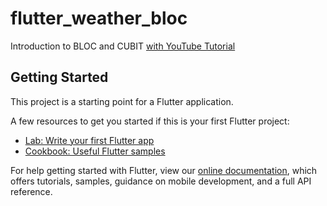 # flutter_weather_bloc

Introduction to BLOC and CUBIT
[with YouTube Tutorial](https://www.youtube.com/watch?v=y564ETOCog8&list=PLB6lc7nQ1n4jCBkrirvVGr5b8rC95VAQ5&index=10)

## Getting Started

This project is a starting point for a Flutter application.

A few resources to get you started if this is your first Flutter project:

- [Lab: Write your first Flutter app](https://flutter.dev/docs/get-started/codelab)
- [Cookbook: Useful Flutter samples](https://flutter.dev/docs/cookbook)

For help getting started with Flutter, view our
[online documentation](https://flutter.dev/docs), which offers tutorials,
samples, guidance on mobile development, and a full API reference.
